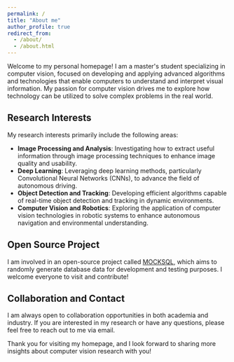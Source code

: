 ```yaml
---
permalink: /
title: "About me"
author_profile: true
redirect_from: 
  - /about/
  - /about.html
---
```

Welcome to my personal homepage! I am a master's student specializing in computer vision, focused on developing and applying advanced algorithms and technologies that enable computers to understand and interpret visual information. My passion for computer vision drives me to explore how technology can be utilized to solve complex problems in the real world.

## Research Interests

My research interests primarily include the following areas:

- **Image Processing and Analysis**: Investigating how to extract useful information through image processing techniques to enhance image quality and usability.
- **Deep Learning**: Leveraging deep learning methods, particularly Convolutional Neural Networks (CNNs), to advance the field of autonomous driving.
- **Object Detection and Tracking**: Developing efficient algorithms capable of real-time object detection and tracking in dynamic environments.
- **Computer Vision and Robotics**: Exploring the application of computer vision technologies in robotic systems to enhance autonomous navigation and environmental understanding.

## Open Source Project

I am involved in an open-source project called [MOCKSQL](https://github.com/fcdml/MOCKSQL), which aims to randomly generate database data for development and testing purposes. I welcome everyone to visit and contribute!

## Collaboration and Contact

I am always open to collaboration opportunities in both academia and industry. If you are interested in my research or have any questions, please feel free to reach out to me via email.

Thank you for visiting my homepage, and I look forward to sharing more insights about computer vision research with you!

